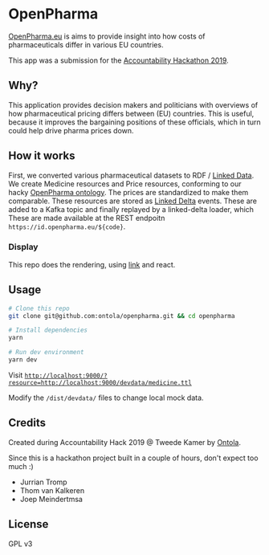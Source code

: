 # OpenPharma

[OpenPharma.eu](https://openpharma.eu) is aims to provide insight into how costs of pharmaceuticals differ in various EU countries.

This app was a submission for the [Accountability Hackathon 2019](https://accountabilityhack.nl).

## Why?

This application provides decision makers and politicians with overviews of how pharmaceutical pricing differs between (EU) countries.
This is useful, because it improves the bargaining positions of these officials, which in turn could help drive pharma prices down.

## How it works

First, we converted various pharmaceutical datasets to RDF / [Linked Data](https://ontola.io/what-is-linked-data/).
We create Medicine resources and Price resources, conforming to our hacky [OpenPharma ontology](/Ontology.md).
The prices are standardized to make them comparable.
These resources are stored as [Linked Delta](https://github.com/ontola/linked-delta/) events.
These are added to a Kafka topic and finally replayed by a linked-delta loader, which 
These are made available at the REST endpoitn `https://id.openpharma.eu/${code}`.

### Display
This repo does the rendering, using [link](https://github.com/fletcher91/link-lib/) and react.

## Usage

```bash
# Clone this repo
git clone git@github.com:ontola/openpharma.git && cd openpharma

# Install dependencies
yarn

# Run dev environment
yarn dev
```

Visit [`http://localhost:9000/?resource=http://localhost:9000/devdata/medicine.ttl`](http://localhost:9000/?resource=http://localhost:9000/devdata/medicine.ttl)

Modify the `/dist/devdata/` files to change local mock data.

## Credits

Created during Accountability Hack 2019 @ Tweede Kamer by [Ontola](https://ontola.io).

Since this is a hackathon project built in a couple of hours, don't expect too much :)

- Jurrian Tromp
- Thom van Kalkeren
- Joep Meindertmsa

## License

GPL v3

